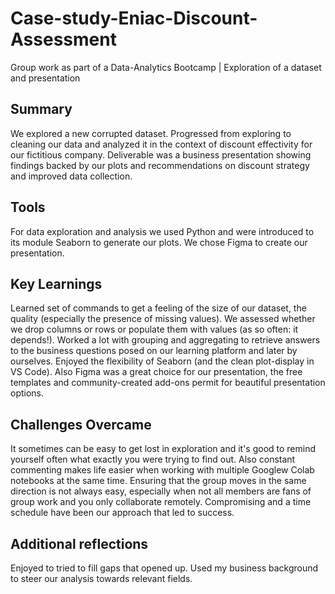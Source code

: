 # Case-study-Eniac-Discount-Assessment
Group work as part of a Data-Analytics Bootcamp | Exploration of a dataset and presentation

## Summary
We explored a new corrupted dataset. Progressed from exploring to cleaning our data and analyzed it in the context of discount effectivity for our fictitious company. Deliverable was a business presentation showing findings backed by our plots and recommendations on discount strategy and improved data collection.

## Tools
For data exploration and analysis we used Python and were introduced to its module Seaborn to generate our plots. We chose Figma to create our presentation.

## Key Learnings
Learned set of commands to get a feeling of the size of our dataset, the quality (especially the presence of missing values). We assessed whether we drop columns or rows or populate them with values (as so often: it depends!). Worked a lot with grouping and aggregating to retrieve answers to the business questions posed on our learning platform and later by ourselves. Enjoyed the flexibility of Seaborn (and the clean plot-display in VS Code). Also Figma was a great choice for our presentation, the free templates and community-created add-ons permit for beautiful presentation options.

## Challenges Overcame
It sometimes can be easy to get lost in exploration and it's good to remind yourself often what exactly you were trying to find out. Also constant commenting makes life easier when working with multiple Googlew Colab notebooks at the same time. Ensuring that the group moves in the same direction is not always easy, especially when not all members are fans of group work and you only collaborate remotely. Compromising and a time schedule have been our approach that led to success.

## Additional reflections
Enjoyed to tried to fill gaps that opened up. Used my business background to steer our analysis towards relevant fields.
